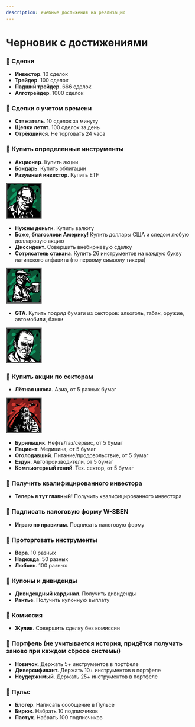 ```yaml
---
description: Учебные достижения на реализацию
---
```


# Черновик с достижениями

### 🥇 Сделки

* **Инвестор**. 10 сделок
* **Трейдер**. 100 сделок
* **Падший трейдер**. 666 сделок
* **Алготрейдер**. 1000 сделок

### 🥇 Сделки с учетом времени

* **Стяжатель**. 10 сделок за минуту
* **Щепки летят**. 100 сделок за день
* **Отрёкшийся**. Не торговать 24 часа

### 🥇 Купить определенные инструменты

* **Акционер**. Купить акции 
* **Бондарь**. Купить облигации
* **Разумный инвестор**. Купить ETF

![](../../.gitbook/assets/razumnyi_investor_01.png)

* **Нужны деньги**. Купить валюту
* **Боже, благослови Америку!** Купить доллары США и следом любую долларовую акцию
* **Диссидент**. Совершить внебиржевую сделку
* **Сотрясатель стакана**. Купить 26 инструментов на каждую букву латинского алфавита \(по первому символу тикера\)

![](../../.gitbook/assets/sotryasatel_stakana_01.png)

* **GTA**. Купить подряд бумаги из секторов: алкоголь, табак, оружие, автомобили, банки

![](../../.gitbook/assets/gta_07.png)

### 🥇 Купить акции по секторам

* **Лётная школа**. Авиа, от 5 разных бумаг

![](../../.gitbook/assets/letnaya_shkola_01.png)

* **Бурильщик**. Нефть/газ/сервис, от 5 бумаг
* **Пациент**. Медицина, от 5 бумаг
* **Оголодавший**. Питание/продовольствие, от 5 бумаг
* **Ездун**. Автопроизводители, от 5 бумаг
* **Компьютерный гений**. Тех. сектор, от 5 бумаг

### 🥇 Получить квалифицированного инвестора

* **Теперь я тут главный!** Получить квалифицированного инвестора

### 🥇 Подписать налоговую форму W-8BEN

* **Играю по правилам**. Подписать налоговую форму

### 🥇 Проторговать инструменты

* **Вера**. 10 разных
* **Надежда**. 50 разных
* **Любовь**. 100 разных

### 🥇 Купоны и дивиденды

* **Дивидендный кардинал**. Получить дивиденды
* **Рантье**. Получить купонную выплату

### 🥇 Комиссия

* **Жулик**. Совершить сделку без комиссии

### 🥇 Портфель \(не учитывается история, придётся получать заново при каждом сбросе системы\)

* **Новичок**. Держать 5+ инструментов в портфеле
* **Диверсификант**. Держать 10+ инструментов в портфеле
* **Неудержимый**. Держать 25+ инструментов в портфеле

### 🥇 Пульс

* **Блогер**. Написать сообщение в Пульсе
* **Бирюк**. Набрать 10 подписчиков
* **Пастух**. Набрать 100 подписчиков



